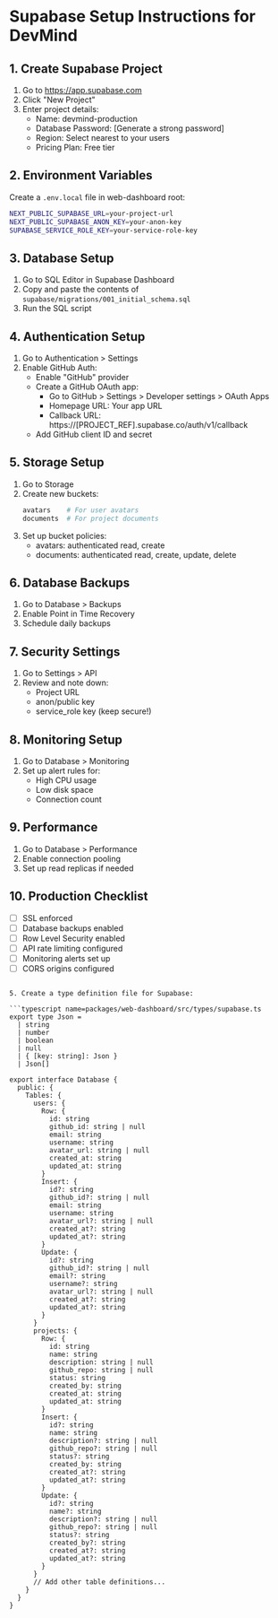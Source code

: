 # Supabase Setup Instructions for DevMind

## 1. Create Supabase Project
1. Go to https://app.supabase.com
2. Click "New Project"
3. Enter project details:
   - Name: devmind-production
   - Database Password: [Generate a strong password]
   - Region: Select nearest to your users
   - Pricing Plan: Free tier

## 2. Environment Variables
Create a `.env.local` file in web-dashboard root:

```bash
NEXT_PUBLIC_SUPABASE_URL=your-project-url
NEXT_PUBLIC_SUPABASE_ANON_KEY=your-anon-key
SUPABASE_SERVICE_ROLE_KEY=your-service-role-key
```

## 3. Database Setup
1. Go to SQL Editor in Supabase Dashboard
2. Copy and paste the contents of `supabase/migrations/001_initial_schema.sql`
3. Run the SQL script

## 4. Authentication Setup
1. Go to Authentication > Settings
2. Enable GitHub Auth:
   - Enable "GitHub" provider
   - Create a GitHub OAuth app:
     * Go to GitHub > Settings > Developer settings > OAuth Apps
     * Homepage URL: Your app URL
     * Callback URL: https://[PROJECT_REF].supabase.co/auth/v1/callback
   - Add GitHub client ID and secret

## 5. Storage Setup
1. Go to Storage
2. Create new buckets:
   ```bash
   avatars    # For user avatars
   documents  # For project documents
   ```
3. Set up bucket policies:
   - avatars: authenticated read, create
   - documents: authenticated read, create, update, delete

## 6. Database Backups
1. Go to Database > Backups
2. Enable Point in Time Recovery
3. Schedule daily backups

## 7. Security Settings
1. Go to Settings > API
2. Review and note down:
   - Project URL
   - anon/public key
   - service_role key (keep secure!)

## 8. Monitoring Setup
1. Go to Database > Monitoring
2. Set up alert rules for:
   - High CPU usage
   - Low disk space
   - Connection count

## 9. Performance
1. Go to Database > Performance
2. Enable connection pooling
3. Set up read replicas if needed

## 10. Production Checklist
- [ ] SSL enforced
- [ ] Database backups enabled
- [ ] Row Level Security enabled
- [ ] API rate limiting configured
- [ ] Monitoring alerts set up
- [ ] CORS origins configured
```

5. Create a type definition file for Supabase:

```typescript name=packages/web-dashboard/src/types/supabase.ts
export type Json =
  | string
  | number
  | boolean
  | null
  | { [key: string]: Json }
  | Json[]

export interface Database {
  public: {
    Tables: {
      users: {
        Row: {
          id: string
          github_id: string | null
          email: string
          username: string
          avatar_url: string | null
          created_at: string
          updated_at: string
        }
        Insert: {
          id?: string
          github_id?: string | null
          email: string
          username: string
          avatar_url?: string | null
          created_at?: string
          updated_at?: string
        }
        Update: {
          id?: string
          github_id?: string | null
          email?: string
          username?: string
          avatar_url?: string | null
          created_at?: string
          updated_at?: string
        }
      }
      projects: {
        Row: {
          id: string
          name: string
          description: string | null
          github_repo: string | null
          status: string
          created_by: string
          created_at: string
          updated_at: string
        }
        Insert: {
          id?: string
          name: string
          description?: string | null
          github_repo?: string | null
          status?: string
          created_by: string
          created_at?: string
          updated_at?: string
        }
        Update: {
          id?: string
          name?: string
          description?: string | null
          github_repo?: string | null
          status?: string
          created_by?: string
          created_at?: string
          updated_at?: string
        }
      }
      // Add other table definitions...
    }
  }
}
```
